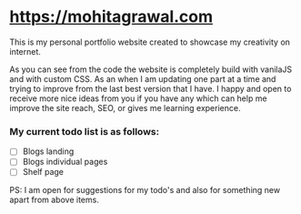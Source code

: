 # https://mohitagrawal.com

This is my personal portfolio website created to showcase my creativity on internet.

As you can see from the code the website is completely build with vanilaJS and with custom CSS. As an when I am updating one part at a time and trying to improve from the last best version that I have. I happy and open to receive more nice ideas from you if you have any which can help me improve the site reach, SEO, or gives me learning experience.

### My current todo list is as follows:

-   [ ] Blogs landing
-   [ ] Blogs individual pages
-   [ ] Shelf page

PS: I am open for suggestions for my todo's and also for something new apart from above items.
